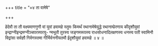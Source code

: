 +++
title = "०४ ता वामेषे"

+++

हेदेवौ ता तौ वक्ष्यमाणगुणौ वां युवां हवामहे स्तुमः किमर्थं रथानामेषेयुद्धे रथानाम्प्रेरणाय कीदृशौयुवां इन्द्राग्नीइन्द्रमग्नीञ्चपरस्परयु- ग्मभूतौ तुरस्य जङ्गमरूपस्य राधसोधनादिलक्षणस्य धनस्य पती स्वामिनौ विद्वांसा सर्वज्ञौ गिर्वणस्तमा गीर्भिर्वननीयतमौ ईदृशौयुवां हवामहे ॥ ४ ॥